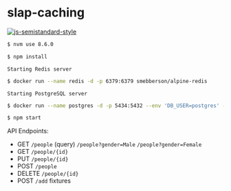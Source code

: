 # slap-caching

[![js-semistandard-style](https://cdn.rawgit.com/flet/semistandard/master/badge.svg)](https://github.com/Flet/semistandard)

```sh
$ nvm use 8.6.0
```

```sh
$ npm install
```

`Starting Redis server`

```sh
$ docker run --name redis -d -p 6379:6379 smebberson/alpine-redis
```

`Starting PostgreSQL server`

```sh
$ docker run --name postgres -d -p 5434:5432 --env 'DB_USER=postgres' --env 'DB_PASS=postgres' --env 'DB_NAME=slap' sameersbn/postgresql:9.6-2
```

```sh
$ npm start
```

API Endpoints:
- GET `/people` (query) `/people?gender=Male` `/people?gender=Female`
- GET `/people/{id}`
- PUT `/people/{id}`
- POST `/people`
- DELETE `/people/{id}`
- POST `/add` fixtures